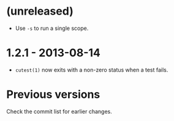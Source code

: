 (unreleased)
============

* Use `-s` to run a single scope.

1.2.1 - 2013-08-14
==================

* `cutest(1)` now exits with a non-zero status when a test fails.

Previous versions
=================

Check the commit list for earlier changes.
